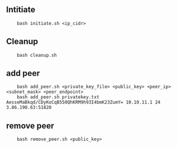 
## Intitiate
```
    bash initiate.sh <ip_cidr>
```

## Cleanup
```
    bash cleanup.sh
```

## add peer
```
    bash add_peer.sh <private_key_file> <public_key> <peer_ip> <subnet_mask> <peer_endpoint>
    bash add_peer.sh privatekey.txt AesseMaBkqd/CDyKoCqB550QhKRM9h93I4bmK23ZumY= 10.10.11.1 24 3.86.190.63:51820
```

## remove peer
```
    bash remove_peer.sh <public_key>
```
